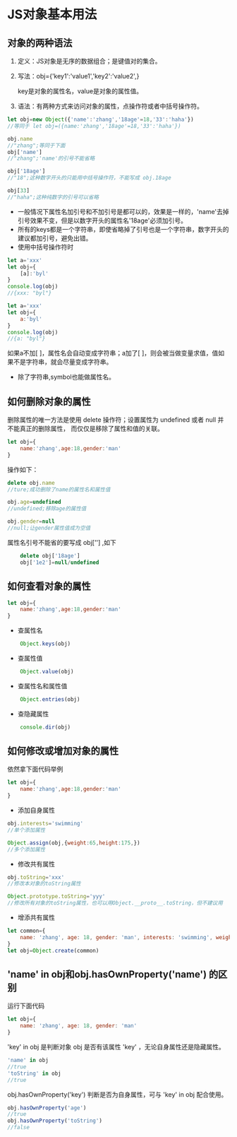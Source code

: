 # JS对象基本用法
## 对象的两种语法
1. 定义：JS对象是无序的数据组合；是键值对的集合。

2. 写法：obj={'key1':'value1','key2':'value2',}

    key是对象的属性名，value是对象的属性值。

3. 语法：有两种方式来访问对象的属性，点操作符或者中括号操作符。
~~~JavaScript
let obj=new Object({'name':'zhang','18age'=18,'33':'haha'})
//等同于 let obj=({name:'zhang','18age'=18,'33':'haha'})

obj.name
//"zhang";等同于下面
obj['name']
//"zhang";'name'的引号不能省略

obj['18age']
//"18";这种数字开头的只能用中括号操作符，不能写成 obj.18age

obj[33]
//"haha";这种纯数字的引号可以省略
~~~
* 一般情况下属性名加引号和不加引号是都可以的，效果是一样的，'name'去掉引号效果不变，但是以数字开头的属性名'18age'必须加引号。
* 所有的keys都是一个字符串，即使省略掉了引号也是一个字符串，数字开头的建议都加引号，避免出错。
* 使用中括号操作符时
~~~JavaScript
let a='xxx'
let obj={
    [a]:'byl'
}
console.log(obj)
//{xxx: "byl"}

let a='xxx'
let obj={
    a:'byl'
}
console.log(obj)
//{a: "byl"}
~~~
如果a不加[ ]，属性名会自动变成字符串；a加了[ ]，则会被当做变量求值，值如果不是字符串，就会尽量变成字符串。
* 除了字符串,symbol也能做属性名。
## 如何删除对象的属性
删除属性的唯一方法是使用 delete 操作符；设置属性为 undefined 或者 null 并不能真正的删除属性， 而仅仅是移除了属性和值的关联。
~~~JavaScript
let obj={
    name:'zhang',age:18,gender:'man'
}
~~~
操作如下：
~~~JavaScript
delete obj.name
//ture;成功删除了name的属性名和属性值

obj.age=undefined
//undefined;移除age的属性值

obj.gender=null
//null;让gender属性值成为空值
~~~
属性名引号不能省的要写成 obj[''] ,如下
~~~javascript
    delete obj['18age']
    obj['1e2']=null/undefined
~~~
## 如何查看对象的属性

~~~JavaScript
let obj={
    name:'zhang',age:18,gender:'man'
}
~~~
* 查属性名
~~~javascript
    Object.keys(obj)
~~~
* 查属性值
~~~javascript
    Object.value(obj)
~~~
* 查属性名和属性值
~~~javascript
    Object.entries(obj)
~~~
* 查隐藏属性
~~~javascript
    console.dir(obj)
~~~
## 如何修改或增加对象的属性
依然拿下面代码举例
~~~JavaScript
let obj={
    name:'zhang',age:18,gender:'man'
}
~~~
* 添加自身属性
~~~JavaScript
obj.interests='swimming'
//单个添加属性

Object.assign(obj,{weight:65,height:175,})
//多个添加属性
~~~
* 修改共有属性
~~~JavaScript
obj.toString='xxx'
//修改本对象的toString属性

Object.prototype.toString='yyy'
//修改所有对象的toString属性，也可以用Object.__proto__.toString，但不建议用
~~~
* 增添共有属性
~~~JavaScript
let common={
    name: 'zhang', age: 18, gender: 'man', interests: 'swimming', weight: 65
}
let obj=Object.create(common)
~~~
## 'name' in obj和obj.hasOwnProperty('name') 的区别
运行下面代码
~~~JavaScript
let obj={
    name: 'zhang', age: 18, gender: 'man'
}
~~~
'key' in obj 是判断对象 obj 是否有该属性 'key' ，无论自身属性还是隐藏属性。
~~~JavaScript
'name' in obj
//true
'toString' in obj
//true
~~~
obj.hasOwnProperty('key') 判断是否为自身属性，可与 'key' in obj 配合使用。
~~~JavaScript
obj.hasOwnProperty('age')
//true
obj.hasOwnProperty('toString')
//false
~~~